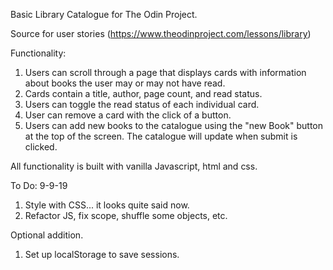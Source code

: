 Basic Library Catalogue for The Odin Project. 

Source for user stories (https://www.theodinproject.com/lessons/library)

Functionality:
1. Users can scroll through a page that displays cards with information about books the user may or may not have read. 
2. Cards contain a title, author, page count, and read status.
3. Users can toggle the read status of each individual card.
4. User can remove a card with the click of a button.
5. Users can add new books to the catalogue using the "new Book" button at the top of the screen. The catalogue will update when submit is clicked. 

All functionality is built with vanilla Javascript, html and css.

To Do: 9-9-19
1. Style with CSS... it looks quite said now.
2. Refactor JS, fix scope, shuffle some objects, etc.

Optional addition. 
1. Set up localStorage to save sessions.
